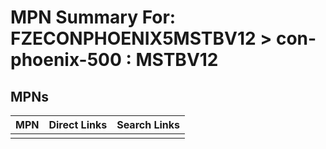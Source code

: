 



# MPN Summary For: FZECONPHOENIX5MSTBV12 > con-phoenix-500 : MSTBV12

## MPNs
  

|MPN|Direct Links|Search Links|
| :--- | :--- | :--- |
||||
